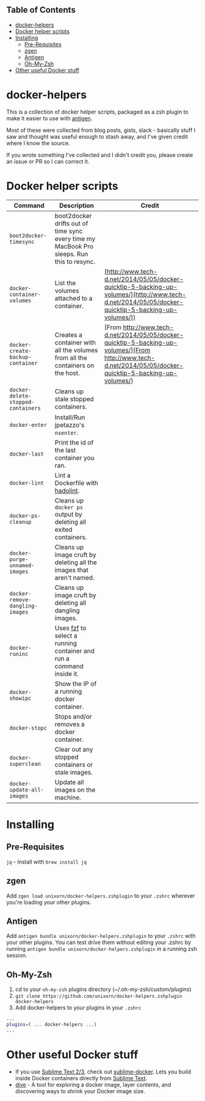 <!-- START doctoc generated TOC please keep comment here to allow auto update -->
<!-- DON'T EDIT THIS SECTION, INSTEAD RE-RUN doctoc TO UPDATE -->
## Table of Contents

- [docker-helpers](#docker-helpers)
- [Docker helper scripts](#docker-helper-scripts)
- [Installing](#installing)
  - [Pre-Requisites](#pre-requisites)
  - [zgen](#zgen)
  - [Antigen](#antigen)
  - [Oh-My-Zsh](#oh-my-zsh)
- [Other useful Docker stuff](#other-useful-docker-stuff)

<!-- END doctoc generated TOC please keep comment here to allow auto update -->

# docker-helpers

This is a collection of docker helper scripts, packaged as a zsh plugin to make it easier to use with [antigen](https://github.com/zsh-users/antigen).

Most of these were collected from blog posts, gists, slack - basically stuff I saw and thought was useful enough to stash away, and I've given credit where I know the source.

If you wrote something I've collected and I didn't credit you, please create an issue or PR so I can correct it.

# Docker helper scripts

Command | Description | Credit
------- | ----------- | ------
| `boot2docker-timesync` | boot2docker drifts out of time sync every time my MacBook Pro sleeps. Run this to resync. |
| `docker-container-volumes` | List the volumes attached to a container. | [http://www.tech-d.net/2014/05/05/docker-quicktip-5-backing-up-volumes/](http://www.tech-d.net/2014/05/05/docker-quicktip-5-backing-up-volumes/))
| `docker-create-backup-container` | Creates a container with all the volumes from all the containers on the host. | [From http://www.tech-d.net/2014/05/05/docker-quicktip-5-backing-up-volumes/](From http://www.tech-d.net/2014/05/05/docker-quicktip-5-backing-up-volumes/)
| `docker-delete-stopped-containers` | Cleans up stale stopped containers. |
| `docker-enter` | Install/Run jpetazzo's `nsenter`. |
| `docker-last` | Print the id of the last container you ran. |
| `docker-lint` | Lint a Dockerfile with [hadolint](https://github.com/hadolint/hadolint). |
| `docker-ps-cleanup` | Cleans up `docker ps` output by deleting all exited containers. |
| `docker-purge-unnamed-images` | Cleans up image cruft by deleting all the images that aren't named. |
| `docker-remove-dangling-images` | Cleans up image cruft by deleting all dangling images. |
| `docker-runinc` | Uses [fzf](https://github.com/junegunn/fzf) to select a running container and run a command inside it. |
| `docker-showipc` | Show the IP of a running docker container. |
| `docker-stopc` | Stops and/or removes a docker container. |
| `docker-superclean` | Clear out any stopped containers or stale images. |
| `docker-update-all-images` | Update all images on the machine. |

# Installing

## Pre-Requisites

`jq` - Install with `brew install jq`

## zgen

Add `zgen load unixorn/docker-helpers.zshplugin` to your `.zshrc` wherever you're loading your other plugins.

## Antigen

Add `antigen bundle unixorn/docker-helpers.zshplugin` to your `.zshrc` with your other plugins. You can test drive them without editing your .zshrc by running `antigen bundle unixorn/docker-helpers.zshplugin` in a running zsh session.

## Oh-My-Zsh

1. cd to your `oh-my-zsh` plugins directory (~/.oh-my-zsh/custom/plugins)
2. `git clone https://github.com/unixorn/docker-helpers.zshplugin docker-helpers`
3. Add docker-helpers to your plugins in your `.zshrc`
```zsh
...
plugins=( ... docker-helpers ...)
...
```

# Other useful Docker stuff

* If you use [Sublime Text 2/3](http://sublimetext.com), check out [sublime-docker](https://github.com/dockerparis/sublime-docker). Lets you build inside Docker containers directly from [Sublime Text](http://sublimetext.com).
* [dive](https://github.com/wagoodman/dive) - A tool for exploring a docker image, layer contents, and discovering ways to shrink your Docker image size.
